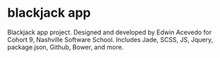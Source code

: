 # blackjack app

Blackjack app project. Designed and developed by Edwin Acevedo for Cohort 9, Nashville Software School. Includes Jade, SCSS, JS, Jquery, package.json, Github, Bower, and more.  
